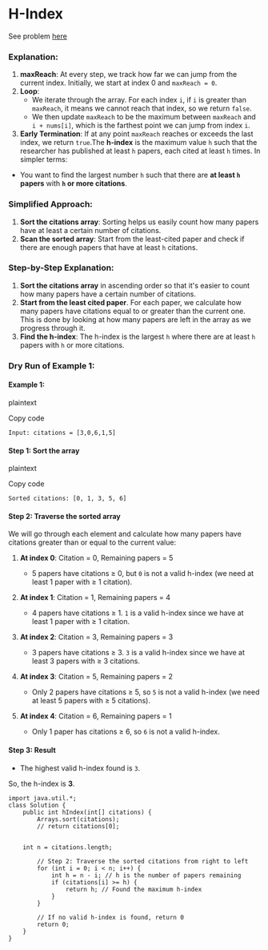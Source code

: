 # H-Index

See problem [here](https://leetcode.com/problems/h-index/description/?envType=study-plan-v2&envId=top-interview-150)

### Explanation:

1.  **maxReach**: At every step, we track how far we can jump from the current index. Initially, we start at index 0 and `maxReach = 0`.
2.  **Loop**:
    -   We iterate through the array. For each index `i`, if `i` is greater than `maxReach`, it means we cannot reach that index, so we return `false`.
    -   We then update `maxReach` to be the maximum between `maxReach` and `i + nums[i]`, which is the farthest point we can jump from index `i`.
3.  **Early Termination**: If at any point `maxReach` reaches or exceeds the last index, we return `true`.The **h-index** is the maximum value `h` such that the researcher has published at least `h` papers, each cited at least `h` times. In simpler terms:

-   You want to find the largest number `h` such that there are **at least `h` papers** with **`h` or more citations**.

### Simplified Approach:

1.  **Sort the citations array**: Sorting helps us easily count how many papers have at least a certain number of citations.
2.  **Scan the sorted array**: Start from the least-cited paper and check if there are enough papers that have at least `h` citations.

### Step-by-Step Explanation:

1.  **Sort the citations array** in ascending order so that it's easier to count how many papers have a certain number of citations.
2.  **Start from the least cited paper**. For each paper, we calculate how many papers have citations equal to or greater than the current one. This is done by looking at how many papers are left in the array as we progress through it.
3.  **Find the h-index**: The h-index is the largest `h` where there are at least `h` papers with `h` or more citations.


### Dry Run of Example 1:

#### Example 1:

plaintext

Copy code

`Input: citations = [3,0,6,1,5]`

#### Step 1: Sort the array

plaintext

Copy code

`Sorted citations: [0, 1, 3, 5, 6]`

#### Step 2: Traverse the sorted array

We will go through each element and calculate how many papers have citations greater than or equal to the current value:

1.  **At index 0**: Citation = 0, Remaining papers = 5

    -   5 papers have citations ≥ 0, but `0` is not a valid h-index (we need at least 1 paper with ≥ 1 citation).
2.  **At index 1**: Citation = 1, Remaining papers = 4

    -   4 papers have citations ≥ 1. `1` is a valid h-index since we have at least 1 paper with ≥ 1 citation.
3.  **At index 2**: Citation = 3, Remaining papers = 3

    -   3 papers have citations ≥ 3. `3` is a valid h-index since we have at least 3 papers with ≥ 3 citations.
4.  **At index 3**: Citation = 5, Remaining papers = 2

    -   Only 2 papers have citations ≥ 5, so `5` is not a valid h-index (we need at least 5 papers with ≥ 5 citations).
5.  **At index 4**: Citation = 6, Remaining papers = 1

    -   Only 1 paper has citations ≥ 6, so `6` is not a valid h-index.

#### Step 3: Result

-   The highest valid h-index found is `3`.

So, the h-index is **3**.


```
import java.util.*;
class Solution {
    public int hIndex(int[] citations) {
        Arrays.sort(citations);
        // return citations[0];
    

    int n = citations.length;
        
        // Step 2: Traverse the sorted citations from right to left
        for (int i = 0; i < n; i++) {
            int h = n - i; // h is the number of papers remaining
            if (citations[i] >= h) {
                return h; // Found the maximum h-index
            }
        }
        
        // If no valid h-index is found, return 0
        return 0;
    }
}
```